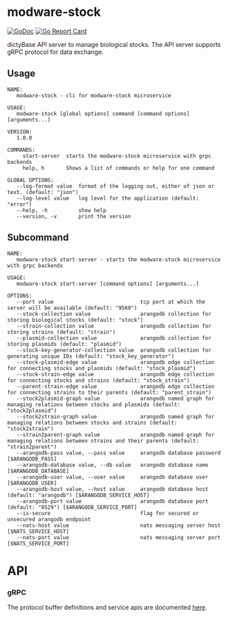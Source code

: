 # modware-stock

[![GoDoc](https://godoc.org/github.com/dictybase/modware-stock?status.svg)](https://godoc.org/github.com/dictybase/modware-stock)
[![Go Report Card](https://goreportcard.com/badge/github.com/dictybase/modware-stock)](https://goreportcard.com/report/github.com/dictybase/modware-stock)

dictyBase API server to manage biological stocks. The API server supports gRPC protocol for data exchange.

## Usage

```
NAME:
   modware-stock - cli for modware-stock microservice

USAGE:
   modware-stock [global options] command [command options] [arguments...]

VERSION:
   1.0.0

COMMANDS:
     start-server  starts the modware-stock microservice with grpc backends
     help, h       Shows a list of commands or help for one command

GLOBAL OPTIONS:
   --log-format value  format of the logging out, either of json or text. (default: "json")
   --log-level value   log level for the application (default: "error")
   --help, -h          show help
   --version, -v       print the version
```

## Subcommand

```
NAME:
   modware-stock start-server - starts the modware-stock microservice with grpc backends

USAGE:
   modware-stock start-server [command options] [arguments...]

OPTIONS:
   --port value                            tcp port at which the server will be available (default: "9560")
   --stock-collection value                arangodb collection for storing biological stocks (default: "stock")
   --strain-collection value               arangodb collection for storing strains (default: "strain")
   --plasmid-collection value              arangodb collection for storing plasmids (default: "plasmid")
   --stock-key-generator-collection value  arangodb collection for generating unique IDs (default: "stock_key_generator")
   --stock-plasmid-edge value              arangodb edge collection for connecting stocks and plasmids (default: "stock_plasmid")
   --stock-strain-edge value               arangodb edge collection for connecting stocks and strains (default: "stock_strain")
   --parent-strain-edge value              arangodb edge collection for connecting strains to their parents (default: "parent_strain")
   --stock2plasmid-graph value             arangodb named graph for managing relations between stocks and plasmids (default: "stock2plasmid")
   --stock2strain-graph value              arangodb named graph for managing relations between stocks and strains (default: "stock2strain")
   --strain2parent-graph value             arangodb named graph for managing relations between strains and their parents (default: "strain2parent")
   --arangodb-pass value, --pass value     arangodb database password [$ARANGODB_PASS]
   --arangodb-database value, --db value   arangodb database name [$ARANGODB_DATABASE]
   --arangodb-user value, --user value     arangodb database user [$ARANGODB_USER]
   --arangodb-host value, --host value     arangodb database host (default: "arangodb") [$ARANGODB_SERVICE_HOST]
   --arangodb-port value                   arangodb database port (default: "8529") [$ARANGODB_SERVICE_PORT]
   --is-secure                             flag for secured or unsecured arangodb endpoint
   --nats-host value                       nats messaging server host [$NATS_SERVICE_HOST]
   --nats-port value                       nats messaging server port [$NATS_SERVICE_PORT]
```

# API

### gRPC

The protocol buffer definitions and service apis are documented
[here](https://github.com/dictyBase/dictybaseapis/blob/master/dictybase/stock/stock.proto).
